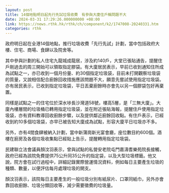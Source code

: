 ```yaml
---
layout: post
title: 14個地點明日起先行先試垃圾收費　有參與大廈住戶稱問題不大
date: 2024-03-31 17:29:26.000000000 +08:00
link: https://news.rthk.hk/rthk/ch/component/k2/1747008-20240331.htm
categories: rthk
---
```


政府明日起在全港14個地點，推行垃圾收費「先行先試」計劃，當中包括政府大樓、住宅、商場、食肆以及院舍等。

其中參與計劃的私人住宅九龍城成龍居，涉及約140戶，大堂已張貼通告，提醒住戶剛過去的周三開始可以領取指定膠袋。有大廈居民表示，早前已收到通知住所成為試點之一，亦已收到一個月份量、約30個指定垃圾袋，目前未打開觀察垃圾袋的質量，又說相信配合廚餘回收措施應該問題不大，願意先嘗試使用指定垃圾袋。亦有居民表示，已收到指定垃圾袋，平日丟棄廚餘時亦會先以另一個膠袋包好再棄置。

同樣是試點之一的住宅位於深水埗長沙灣道58號，樓高5層，是「三無大廈」。大廈內樓層間的垃圾桶已轉用指定垃圾袋，並在附近張貼海報，提醒住戶使用指定垃圾袋，亦有資料教導回收廚餘步驟，以及提供鄰近廚餘回收點。有住戶表示，已經收到約10多個垃圾袋，亦早已被告知大廈成為試點，形容大廈平日垃圾亦不多。

另外，亦有4間食肆被納入計劃，當中新蒲崗新光宴會廳，座位數目約600個。酒樓在廚房及各個垃圾收集點已經貼上告示，提醒轉用指定垃圾袋。

民建聯立法會議員顏汶羽表示，曾與試點的私營安老院屯門嘉濤耆樂苑院長接觸，政府已經為該院免費提供75公升同35公升的指定袋，以及大型垃圾標籤。他又說，院方會在試行過程中，詳細記錄實際營運情況資料，例如每日主要產生垃圾的種類、數量，以便評估每月處理垃圾的開支。

顏汶羽表示，該院每日主要產生的一般垃圾分別有紙尿片、口罩同紙巾，另外亦會靠回收廚餘、垃圾分類回收等，減少需要徵費的垃圾量。
